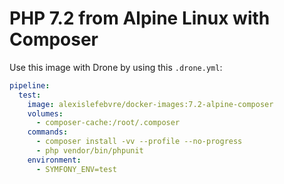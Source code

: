 # PHP 7.2 from Alpine Linux with Composer

Use this image with Drone by using this `.drone.yml`:

```yml
pipeline:
  test:
    image: alexislefebvre/docker-images:7.2-alpine-composer
    volumes:
      - composer-cache:/root/.composer
    commands:
      - composer install -vv --profile --no-progress
      - php vendor/bin/phpunit
    environment:
      - SYMFONY_ENV=test
```

